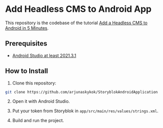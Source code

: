 # Add Headless CMS to Android App

This repository is the codebase of the tutorial [Add a Headless CMS to Android in 5 Minutes](https://storyblok.com).


## Prerequisites

- [Android Studio at least 2021.3.1](https://developer.android.com/studio/)

## How to Install

1. Clone this repository:

```bash
git clone https://github.com/arjunaskykok/StoryblokAndroidApplication
```

2. Open it with Android Studio.

3. Put your token from Storyblok in `app/src/main/res/values/strings.xml`.

4. Build and run the project.
